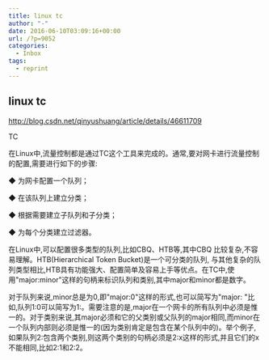 ```yaml
---
title: linux tc
author: "-"
date: 2016-06-10T03:09:16+00:00
url: /?p=9052
categories:
  - Inbox
tags:
  - reprint
---
```

## linux tc
http://blog.csdn.net/qinyushuang/article/details/46611709

TC
  
在Linux中,流量控制都是通过TC这个工具来完成的。通常,要对网卡进行流量控制的配置,需要进行如下的步骤: 

◆ 为网卡配置一个队列；

◆ 在该队列上建立分类；

◆ 根据需要建立子队列和子分类；

◆ 为每个分类建立过滤器。

在Linux中,可以配置很多类型的队列,比如CBQ、HTB等,其中CBQ 比较复杂,不容易理解。HTB(Hierarchical Token Bucket)是一个可分类的队列, 与其他复杂的队列类型相比,HTB具有功能强大、配置简单及容易上手等优点。在TC中,使用"major:minor"这样的句柄来标识队列和类别,其中major和minor都是数字。

对于队列来说,minor总是为0,即"major:0"这样的形式,也可以简写为"major: "比如,队列1:0可以简写为1:。需要注意的是,major在一个网卡的所有队列中必须是惟一的。对于类别来说,其major必须和它的父类别或父队列的major相同,而minor在一个队列内部则必须是惟一的(因为类别肯定是包含在某个队列中的)。举个例子,如果队列2:包含两个类别,则这两个类别的句柄必须是2:x这样的形式,并且它们的x不能相同,比如2:1和2:2。